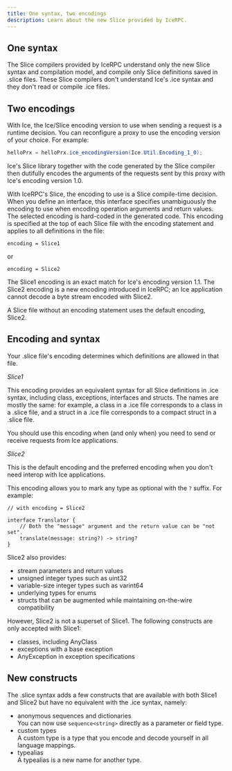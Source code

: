 ```yaml
---
title: One syntax, two encodings
description: Learn about the new Slice provided by IceRPC.
---
```


## One syntax

The Slice compilers provided by IceRPC understand only the new Slice syntax and compilation model, and compile only
Slice definitions saved in .slice files. These Slice compilers don't understand Ice's .ice syntax and they don't read
or compile .ice files.

## Two encodings

With Ice, the Ice/Slice encoding version to use when sending a request is a runtime decision. You can reconfigure a
proxy to use the encoding version of your choice. For example:
```csharp {% title="Setting the encoding version with Ice for C#" %}
helloPrx = helloPrx.ice_encodingVersion(Ice.Util.Encoding_1_0);
```

Ice's Slice library together with the code generated by the Slice compiler then dutifully encodes the arguments of the
requests sent by this proxy with Ice's encoding version 1.0.

With IceRPC's Slice, the encoding to use is a Slice compile-time decision. When you define an interface, this interface
specifies unambiguously the encoding to use when encoding operation arguments and return values. The selected encoding
is hard-coded in the generated code. This encoding is specified at the top of each Slice file with the encoding
statement and applies to all definitions in the file:
```slice
encoding = Slice1
```
or
```slice
encoding = Slice2
```

The Slice1 encoding is an exact match for Ice's encoding version 1.1. The Slice2 encoding is a new encoding introduced
in IceRPC; an Ice application cannot decode a byte stream encoded with Slice2.

A Slice file without an encoding statement uses the default encoding, Slice2.

## Encoding and syntax

Your .slice file's encoding determines which definitions are allowed in that file.

_Slice1_

This encoding provides an equivalent syntax for all Slice definitions in .ice syntax, including class, exceptions,
interfaces and structs. The names are mostly the same: for example, a class in a .ice file corresponds to a
class in a .slice file, and a struct in a .ice file corresponds to a compact struct in a .slice file.

You should use this encoding when (and only when) you need to send or receive requests from Ice applications.

_Slice2_

This is the default encoding and the preferred encoding when you don't need interop with Ice applications.

This encoding allows you to mark any type as optional with the `?` suffix. For example:
```slice
// with encoding = Slice2

interface Translator {
    // Both the "message" argument and the return value can be "not set".
    translate(message: string?) -> string?
}
```

Slice2 also provides:
 - stream parameters and return values
 - unsigned integer types such as uint32
 - variable-size integer types such as varint64
 - underlying types for enums
 - structs that can be augmented while maintaining on-the-wire compatibility

However, Slice2 is not a superset of Slice1. The following constructs are only accepted with Slice1:
 - classes, including AnyClass
 - exceptions with a base exception
 - AnyException in exception specifications

## New constructs

The .slice syntax adds a few constructs that are available with both Slice1 and Slice2 but have no equivalent with the
.ice syntax, namely:
 - anonymous sequences and dictionaries\
   You can now use `sequence<string>` directly as a parameter or field type.
 - custom types\
   A custom type is a type that you encode and decode yourself in all language mappings.
 - typealias\
   A typealias is a new name for another type.
